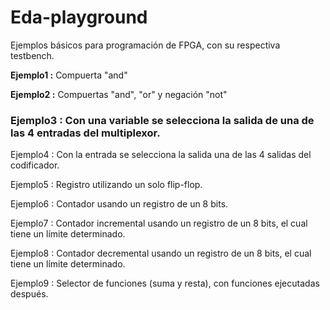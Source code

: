 # Eda-playground
Ejemplos básicos para programación de FPGA, con su respectiva testbench.

**Ejemplo1 :**
Compuerta "and"

**Ejemplo2 :**
Compuertas "and", "or" y negación "not"

### Ejemplo3 : Con una variable se selecciona la salida de una de las 4 entradas del multiplexor.

Ejemplo4 : Con la entrada se selecciona la salida una de las 4 salidas del codificador.

Ejemplo5 : Registro utilizando un solo flip-flop.

Ejemplo6 : Contador usando un registro de un 8 bits.

Ejemplo7 : Contador incremental usando un registro de un 8 bits, el cual tiene un límite determinado.

Ejemplo8 : Contador decremental usando un registro de un 8 bits, el cual tiene un límite determinado.

Ejemplo9 : Selector de funciones (suma y resta), con funciones ejecutadas después.
